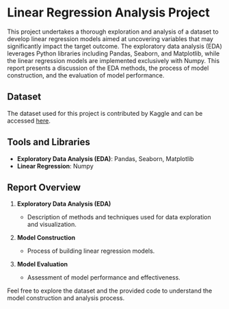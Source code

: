 # Linear Regression Analysis Project

This project undertakes a thorough exploration and analysis of a dataset to develop linear regression models aimed at uncovering variables that may significantly impact the target outcome. The exploratory data analysis (EDA) leverages Python libraries including Pandas, Seaborn, and Matplotlib, while the linear regression models are implemented exclusively with Numpy. This report presents a discussion of the EDA methods, the process of model construction, and the evaluation of model performance.

## Dataset

The dataset used for this project is contributed by Kaggle and can be accessed [here](https://www.kaggle.com/datasets/nikhil7280/student-performance-multiple-linear-regression).

## Tools and Libraries

- **Exploratory Data Analysis (EDA)**: Pandas, Seaborn, Matplotlib
- **Linear Regression**: Numpy

## Report Overview

1. **Exploratory Data Analysis (EDA)**
   - Description of methods and techniques used for data exploration and visualization.

2. **Model Construction**
   - Process of building linear regression models.

3. **Model Evaluation**
   - Assessment of model performance and effectiveness.

Feel free to explore the dataset and the provided code to understand the model construction and analysis process.
